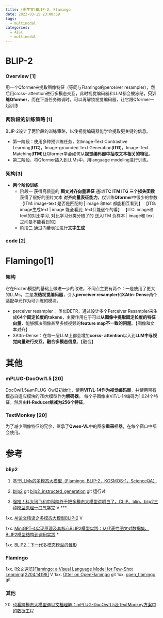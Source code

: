 ```yaml
---
title: (图生文)BLIP-2, Flamingo
date: 2023-03-15 23:00:59
tags:
  - multimodal
categories:
  - AIGC  
  - multimodal
---
```


<p></p>
<!-- more -->

# BLIP-2
### Overview [1]
用一个Qformer来提取图像特征（等同与Flamingo的perceiver resampler），然后用cross- attention进行多模态交互，此时视觉编码器和LLM都会被冻结，**只训练Qformer**，而在下游任务微调时，可以再解锁视觉编码器，让它跟Qformer一起训练

### 两阶段的训练策略 [1]
BLIP-2设计了两阶段的训练策略，以使视觉编码器能学会提取更关键的信息。
+ 第一阶段：使用多种预训练任务，如Image-Text Contrastive Learning(**ITC**)，Image-grounded Text Generation(**ITG**)，Image-Text Matching(**ITM**)让Qformer学会如何从**视觉编码器中抽取文本相关的特征**。
+ 第二阶段，将Qformer插入到LLMs中，用language modeling进行训练。



### 架构[3]
+ **两个阶段训练**
  + 阶段一
    获得高质量的 **图文对齐向量表征**
    通过**ITC ITM  ITG 三个损失函数**获得了很好的图片文本 **对齐向量表征能力**，仅训练**Qformer**中很少的参数
    【ITM:  image-text 是否是匹配的 |    image 和text 都能相互看到】
    【ITG: image生成text |    image 能全看到, text只能逐个的看】
    【ITC: image和text的对比学习, 对比学习分类分错了的  送入ITM 负样本 |  image和 text  之间是不能看到的】
  + 阶段二
    通过向量表征进行**文字生成**

### code [2]

# Flamingo[1]
### 架构
它在Frozen模型的基础上做进一步的改进，不同点主要有两个：一是使用了更大的LLMs，二是**冻结视觉编码器**，引入**perceiver resampler**和**XAttn-Dense**两个适配单元作为可训练的模块。
  - perceiver resampler：
      类似DETR，通过设计多个Perceiver Resampler来生成**64个固定长度的tokens**，主要作用在于可以**从图像中提取固定长度的特征向量**，能够解决图像甚至多帧视频的**feature map不一致的问题**。【图像和文本对齐】
  - XAttn-Dense：在每一层LLM上都会增加**corss- attention**以入到**LLM中与视觉向量进行交互**，**融合多模态信息**。【融合】

# 其他
### mPLUG-DocOwl1.5  [20]
DocOwl1.5由mPLUG-Owl2初始化，使用**ViT/L-14作为视觉编码器**，并使用带有模态自适应模块的7B大模型作为**解码器**。
每个子图像由ViT/L-14编码为1,024个特征，然后由**H-Reducer缩减为256个特征**。

### TextMonkey [20]
为了减少图像特征的冗余，继承了**Qwen-VL**中的图像**重采样器**，在每个窗口中都会使用。

# 参考
### blip2
1.  [基于LLMs的多模态大模型（Flamingo, BLIP-2，KOSMOS-1，ScienceQA）](https://nakaizura.blog.csdn.net/article/details/130757157?spm=1001.2014.3001.5502)

2. [blip2](https://github.com/www6v/LAVIS/tree/main/projects/blip2) git
   [blip2_instructed_generation](https://colab.research.google.com/github/salesforce/LAVIS/blob/main/examples/blip2_instructed_generation.ipynb) git 运行过
   
3.  [强推！科大讯飞和中科院终于把多模态大模型讲明白了，CLIP、blip、blip2三种模型原理一口气学完](https://www.bilibili.com/video/BV1Ek4y1G74J) V *** 

1xx.  [AI论文精读之多模态大模型BLIP-2](https://www.bilibili.com/video/BV18u4y137ZV/) V

1xx. [MiniGPT-4实现原理及其核心BLIP2模型实践：从代表性图文对数据集、BLIP2模型结构到调用实践](https://mp.weixin.qq.com/s?__biz=MzAxMjc3MjkyMg==&mid=2648400402&idx=1&sn=efd84698e6a207b2035995ec2e255417) *

1xx. [BLIP2：下一代多模态模型的雏形](https://zhuanlan.zhihu.com/p/606364639)

### Flamingo
1xx. [[论文速览]Flamingo: a Visual Language Model for Few-Shot Learning[2204.14198]](https://www.bilibili.com/video/BV1pu411G7ce) V
1xx. [Otter  on OpenFlamingo](https://github.com/Luodian/Otter) git
1xx. [open_flamingo](https://github.com/mlfoundations/open_flamingo) git

### 其他
20. [也看跨模态大模型遇见文档理解：mPLUG-DocOwl1.5及TextMonkey方案中的数据工程 ](https://mp.weixin.qq.com/s/1MSOZfbKcPW1BTT4f9XvQg) 